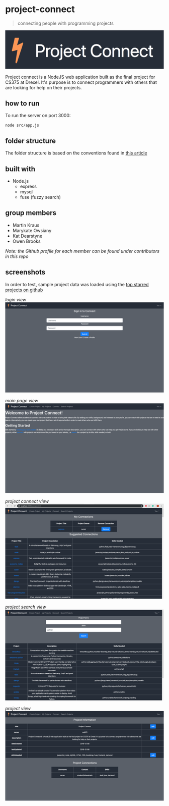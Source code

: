 # project-connect

> connecting people with programming projects

![Alt text](doc/../docs/logo.png)

Project connect is a NodeJS web application built as the final project for CS375 at Drexel.
It's purpose is to connect programmers with others that are looking for help on their projects.

## how to run

To run the server on port 3000:

```
node src/app.js
```

## folder structure

The folder structure is based on the conventions found in [this article](https://www.terlici.com/2014/08/25/best-practices-express-structure.html)

## built with

- Node.js
  - express
  - mysql
  - fuse (fuzzy search)

## group members

- Martin Kraus
- Marykate Owsiany
- Kat Dearstyne
- Owen Brooks

*Note: the Github profile for each member can be found under contributors in this repo*

## screenshots

In order to test, sample project data was loaded using the [top starred projects on github](https://www.kaggle.com/chasewillden/topstarredopensourceprojects)

*login view*
![Alt text](doc/../docs/screenshots/login.png)

*main page view*
![Alt text](doc/../docs/screenshots/home.png)

*project connect view*
![Alt text](doc/../docs/screenshots/connecting_page.png)

*project search view*
![Alt text](doc/../docs/screenshots/search.png)

*project view*
![Alt text](doc/../docs/screenshots/my_project.png)
